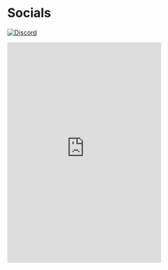 # Socials

<a href="https://discord.gg/QCMKqvBmBZ">

![Discord](https://img.shields.io/discord/1184992914330366044?style=for-the-badge&logo=discord)

</a>

<iframe src="https://discord.com/widget?id=1184992914330366044&theme=dark" width="350" height="500" allowtransparency="true" frameborder="0" sandbox="allow-popups allow-popups-to-escape-sandbox allow-same-origin allow-scripts"></iframe>
